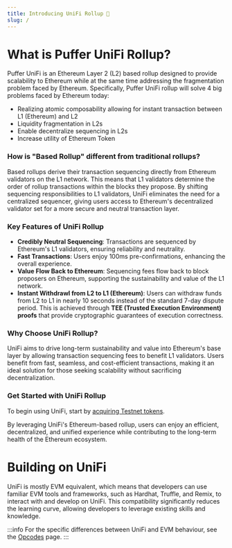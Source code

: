 ```yaml
---
title: Introducing UniFi Rollup 🐡
slug: /
---
```


# What is Puffer UniFi Rollup?

Puffer UniFi is an Ethereum Layer 2 (L2) based rollup designed to provide scalability to Ethereum while at the same time addressing the fragmentation problem faced by Ethereum. 
Specifically, Puffer UniFi rollup will solve 4 big problems faced by Ethereum today:
- Realizing atomic composability allowing for instant transaction between L1 (Ethereum) and L2
- Liquidity fragmentation in L2s
- Enable decentralize sequencing in L2s
- Increase utility of Ethereum Token

### How is "Based Rollup" different from traditional rollups?

Based rollups derive their transaction sequencing directly from Ethereum validators on the L1 network. 
This means that L1 validators determine the order of rollup transactions within the blocks they propose.
By shifting sequencing responsibilities to L1 validators, UniFi eliminates the need for a centralized sequencer,
giving users access to Ethereum's decentralized validator set for a more secure and neutral transaction layer.

### Key Features of UniFi Rollup

- **Credibly Neutral Sequencing**: Transactions are sequenced by Ethereum's L1 validators, ensuring reliability and neutrality.
- **Fast Transactions**: Users enjoy 100ms pre-confirmations, enhancing the overall experience.
- **Value Flow Back to Ethereum**: Sequencing fees flow back to block proposers on Ethereum, supporting the sustainability and value of the L1 network.
- **Instant Withdrawl from L2 to L1 (Ethereum)**: Users can withdraw funds from L2 to L1 in nearly 10 seconds instead of the standard 7-day dispute period. This is achieved through **TEE (Trusted Execution Environment) proofs** that provide cryptographic guarantees of execution correctness.
  
### Why Choose UniFi Rollup?

UniFi aims to drive long-term sustainability and value into Ethereum's base layer by allowing transaction
sequencing fees to benefit L1 validators. Users benefit from fast, seamless, and cost-efficient transactions,
making it an ideal solution for those seeking scalability without sacrificing decentralization.

### Get Started with UniFi Rollup

To begin using UniFi, start by [acquiring Testnet tokens](developers/getting-started/acquire-testnet-tokens.md).

By leveraging UniFi's Ethereum-based rollup, users can enjoy an efficient, decentralized, and unified experience while contributing to the long-term health of the Ethereum ecosystem.

# Building on UniFi
UniFi is mostly EVM equivalent, which means that developers can use familiar EVM tools and frameworks,
such as Hardhat, Truffle, and Remix, to interact with and develop on UniFi.
This compatibility significantly reduces the learning curve, allowing developers to leverage existing skills and knowledge.

:::info
For the specific differences between UniFi and EVM behaviour, see the [Opcodes](../reference/opcodes.md) page.
:::
